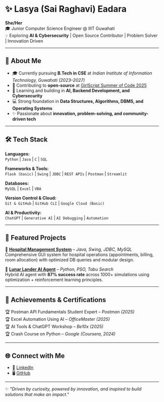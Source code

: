 # ✨ Lasya (Sai Raghavi) Eadara  

**She/Her**  
🎓 Junior Computer Science Engineer @ IIIT Guwahati  
💡 Exploring **AI & Cybersecurity** | Open Source Contributor | Problem Solver | Innovation Driven  

---

## 🚀 About Me  
- 🎓 Currently pursuing **B.Tech in CSE** at *Indian Institute of Information Technology, Guwahati (2023–2027)*  
- 🔭 Contributing to **open-source** at [GirlScript Summer of Code 2025](https://gssoc.girlscript.tech/)  
- 🌱 Learning and building in **AI, Backend Development, and Cybersecurity**  
- 💻 Strong foundation in **Data Structures, Algorithms, DBMS, and Operating Systems**  
- ✨ Passionate about **innovation, problem-solving, and community-driven tech**  

---

## 🛠️ Tech Stack  

**Languages:**  
`Python` | `Java` | `C` | `SQL`  

**Frameworks & Tools:**  
`Flask (basic)` | `Swing` | `JDBC` | `REST APIs` | `Postman` | `Streamlit`  

**Databases:**  
`MySQL` | `Excel` | `VBA`  

**Version Control & Cloud:**  
`Git & GitHub` | `GitHub CLI` | `Google Cloud (Basic)`  

**AI & Productivity:**  
`ChatGPT` | `Generative AI` | `AI Debugging` | `Automation`  

---

## 📌 Featured Projects  

🔹 [**Hospital Management System**](https://github.com/07Lasya/hospital-management-system) – *Java, Swing, JDBC, MySQL*  
Comprehensive GUI system for hospital operations (appointments, billing, room allocation) with optimized DB queries and modular design.  

🔹 [**Lunar Lander AI Agent**](https://github.com/07Lasya/lunar-lander-ai-agent) – *Python, PSO, Tabu Search*  
Hybrid AI agent with **87% success rate** across 1000+ simulations using optimization + reinforcement learning principles.  

---

## 🎯 Achievements & Certifications  

🏆 Postman API Fundamentals Student Expert – *Postman (2025)*  
🏆 Excel Automation Using AI – *OfficeMaster (2025)*  
🏆 AI Tools & ChatGPT Workshop – *Be10x (2025)*  
🏆 Crash Course on Python – *Google (Coursera, 2024)*  

---

## 🌐 Connect with Me  

- 💼 [LinkedIn](https://www.linkedin.com/in/lasya-eadara-b16138291/)  
- 🖥️ [GitHub](https://github.com/07Lasya)  

---

✨ *"Driven by curiosity, powered by innovation, and inspired to build solutions that make an impact."*  
